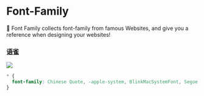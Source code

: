 # Font-Family
🍓 Font Family collects font-family from famous Websites, and give you a reference when designing your websites!

### [语雀](https://yuque.com)

![](./yuque/yuque.png)

```css
* {
  font-family: Chinese Quote, -apple-system, BlinkMacSystemFont, Segoe UI, Roboto, PingFang SC, Hiragino Sans GB, Microsoft YaHei, Helvetica Neue, Helvetica, Arial, sans-serif
}
```
